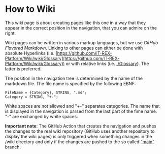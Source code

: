 # How to Wiki

This wiki page is about creating pages like this one in a way that they appear in the correct position in the navigation, that you can admire on the right.

Wiki pages can be written in various markup languages, but we use *GitHub Flavored Markdown*. Linking to other pages can either be done with absolute Hyperlinks (i.e. [https://github.com/IT-REX-Platform/Wiki/wiki/Glossary](https://github.com/IT-REX-Platform/Wiki/wiki/Glossary)) or with relative links (i.e. [./Glossary](./Glossary)). The latter is preferred.

The position in the navigation tree is determined by the name of the markdown file. The file name is specified by the following EBNF:

``` ebnf
FileName = {Category}, STRING, ".md";
Category = STRING, "+-";
```

White spaces are not allowed and "+-" separates categories. The name that is displayed in the navigation is parsed from the last part of the fime name. "-" are exchanged by white spaces.

**Important note**: The GitHub Action that creates the navigation and pushes the changes to the real wiki repository (GitHub uses another repository to display the wiki pages) is only triggered when something changes in the /wiki directory and only if the changes are pushed to the so called ["main"](https://www.zdnet.com/article/github-to-replace-master-with-main-starting-next-month/) branch.
